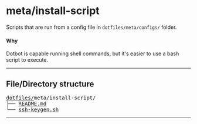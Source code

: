 # meta/install-script

Scripts that are run from a config file in `dotfiles/meta/configs/` folder.

#### Why

Dotbot is capable running shell commands, but it's easier to use a bash script to execute.

---

## File/Directory structure

<!--
Quick tip: to generate tree structure with URL, run the following command
tree meta/install-script -H "."
-->

<pre>
<a href="../../../../">dotfiles/</a>meta/install-script/
├── <a href="./README.md">README.md</a>
└── <a href="./ssh-keygen.sh">ssh-keygen.sh</a>
</pre>

---
